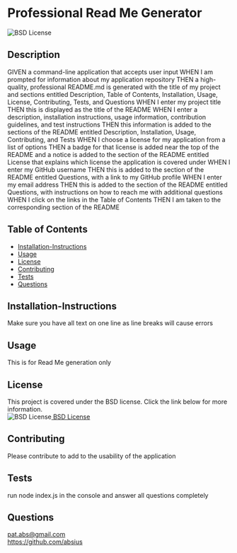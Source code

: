 
# Professional Read Me Generator
![BSD License](https://shields.io/badge/license-BSD-green)
## Description

GIVEN a command-line application that accepts user input WHEN I am prompted for information about my application repository THEN a high-quality, professional README.md is generated with the title of my project and sections entitled Description, Table of Contents, Installation, Usage, License, Contributing, Tests, and Questions WHEN I enter my project title THEN this is displayed as the title of the README WHEN I enter a description, installation instructions, usage information, contribution guidelines, and test instructions THEN this information is added to the sections of the README entitled Description, Installation, Usage, Contributing, and Tests WHEN I choose a license for my application from a list of options THEN a badge for that license is added near the top of the README and a notice is added to the section of the README entitled License that explains which license the application is covered under WHEN I enter my GitHub username THEN this is added to the section of the README entitled Questions, with a link to my GitHub profile WHEN I enter my email address THEN this is added to the section of the README entitled Questions, with instructions on how to reach me with additional questions WHEN I click on the links in the Table of Contents THEN I am taken to the corresponding section of the README

## Table of Contents

* [Installation-Instructions](#Installation-Instructions)
* [Usage](#Usage)
* [License](#License)
* [Contributing](#Contributing)
* [Tests](#Tests)
* [Questions](#Questions)
  
## Installation-Instructions

Make sure you have all text on one line as line breaks will cause errors

## Usage

This is for Read Me generation only

## License   
  This project is covered under the BSD license. Click the link below for more information.   
  ![BSD License](https://shields.io/badge/license-BSD-green)[ BSD License](https://opensource.org/licenses/BSD-3-Clause)   
## Contributing  

Please contribute to add to the usability of the application  

## Tests  

run node index.js in the console and answer all questions completely  

## Questions  

pat.abs@gmail.com  
https://github.com/absius  

